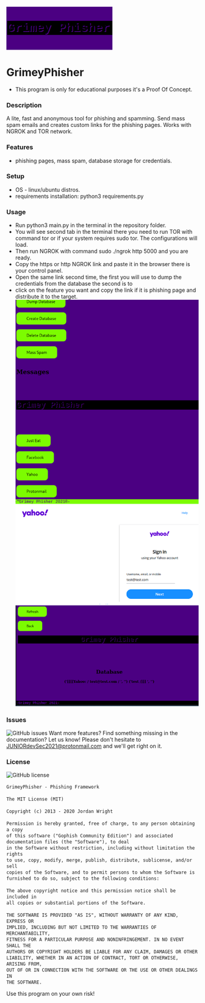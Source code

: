 ![grimeyphisher](logo.png)

GrimeyPhisher
=============

* This program is only for educational purposes it's a Proof Of Concept.
### Description
A lite, fast and anonymous tool for phishing and spamming. 
Send mass spam emails and creates custom links for the phishing pages.
Works with NGROK and TOR network.
 ### Features
* phishing pages, mass spam, database storage for credentials.
### Setup
* OS - linux/ubuntu distros.
* requirements installation: python3 requirements.py

### Usage
* Run python3 main.py in the terminal in the repository folder.
* You will see second tab in the terminal there you need to run TOR with command tor or if your system requires sudo tor.
The configurations will load. 
* Then run NGROK with command sudo ./ngrok http 5000 and you are ready.
* Copy the https or http NGROK link and paste it in the browser there is your control panel.
* Open the same link second time, the first you will use to dump the credentials from the database the second is to
* click on the feature you want and copy the link if it is phishing page and distribute it to the target.
![grimey](1.png)
![grimey2](2.png)
![grimey3](3.png)

### Issues
![GitHub issues](https://img.shields.io/github/issues-search/juniordevsec2021/GrimeyPhisher?query=bug)
Want more features? Find something missing in the documentation? Let us know! Please don't hesitate to JUNIORdevSec2021@protonmail.com and we'll get right on it.

### License
![GitHub license](https://img.shields.io/github/license/juniordevsec2021/GrimeyPhisher?style=for-the-badge)
```
GrimeyPhisher - Phishing Framework

The MIT License (MIT)

Copyright (c) 2013 - 2020 Jordan Wright

Permission is hereby granted, free of charge, to any person obtaining a copy
of this software ("Gophish Community Edition") and associated documentation files (the "Software"), to deal
in the Software without restriction, including without limitation the rights
to use, copy, modify, merge, publish, distribute, sublicense, and/or sell
copies of the Software, and to permit persons to whom the Software is
furnished to do so, subject to the following conditions:

The above copyright notice and this permission notice shall be included in
all copies or substantial portions of the Software.

THE SOFTWARE IS PROVIDED "AS IS", WITHOUT WARRANTY OF ANY KIND, EXPRESS OR
IMPLIED, INCLUDING BUT NOT LIMITED TO THE WARRANTIES OF MERCHANTABILITY,
FITNESS FOR A PARTICULAR PURPOSE AND NONINFRINGEMENT. IN NO EVENT SHALL THE
AUTHORS OR COPYRIGHT HOLDERS BE LIABLE FOR ANY CLAIM, DAMAGES OR OTHER
LIABILITY, WHETHER IN AN ACTION OF CONTRACT, TORT OR OTHERWISE, ARISING FROM,
OUT OF OR IN CONNECTION WITH THE SOFTWARE OR THE USE OR OTHER DEALINGS IN
THE SOFTWARE.
```

Use this program on your own risk!


